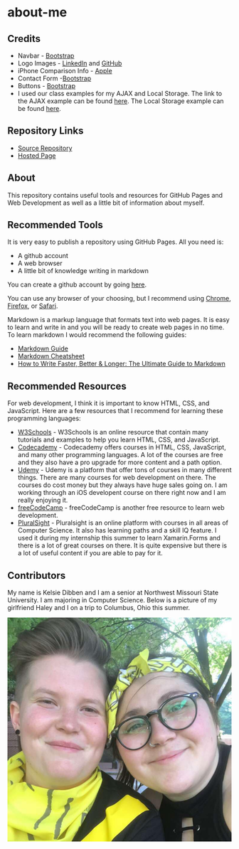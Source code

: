 # about-me

## Credits
- Navbar - [Bootstrap](https://mdbootstrap.com/docs/jquery/navigation/navbar/)
- Logo Images - [LinkedIn](https://brand.linkedin.com/downloads) and [GitHub](https://github.com/logos)
- iPhone Comparison Info - [Apple](https://www.apple.com/iphone/compare/)
- Contact Form -[Bootstrap](https://mdbootstrap.com/docs/jquery/forms/contact/)
- Buttons - [Bootstrap](https://mdbootstrap.com/docs/jquery/components/buttons/)
- I used our class examples for my AJAX and Local Storage. The link to the AJAX example can be found [here](https://github.com/profcase/js-gui-ajax). The Local Storage example can be found [here](https://github.com/profcase/js-gui-storage).

## Repository Links
- [Source Repository](https://github.com/kdibben/about-me)
- [Hosted Page](https://kdibben.github.io/about-me/)

## About
This repository contains useful tools and resources for GitHub Pages and Web Development as well as a little bit of information about myself. 

## Recommended Tools
It is very easy to publish a repository using GitHub Pages. All you need is:
- A github account
- A web browser
- A little bit of knowledge writing in markdown

You can create a github account by going [here](https://github.com/join).

You can use any browser of your choosing, but I recommend using [Chrome](https://www.google.com/chrome/), [Firefox](https://www.mozilla.org/en-US/firefox/), or [Safari](https://www.apple.com/safari/). 

Markdown is a markup language that formats text into web pages. It is easy to learn and write in and you will be ready to create web pages in no time. To learn markdown I would recommend the following guides:
- [Markdown Guide](https://www.markdownguide.org/)
- [Markdown Cheatsheet](https://github.com/adam-p/markdown-here/wiki/Markdown-Cheatsheet)
- [How to Write Faster, Better & Longer: The Ultimate Guide to Markdown](https://ghost.org/blog/markdown/)

## Recommended Resources
For web development, I think it is important to know HTML, CSS, and JavaScript. Here are a few resources that I recommend for learning these programming languages:
- [W3Schools](https://www.w3schools.com/) - W3Schools is an online resource that contain many tutorials and examples to help you learn HTML, CSS, and JavaScript.
- [Codecademy](https://www.codecademy.com/) - Codecademy offers courses in HTML, CSS, JavaScript, and many other programming languages. A lot of the courses are free and they also have a pro upgrade for more content and a path option. 
- [Udemy](https://www.udemy.com/courses/development/web-development/) - Udemy is a platform that offer tons of courses in many different things. There are many courses for web development on there. The courses do cost money but they always have huge sales going on. I am working through an iOS developent course on there right now and I am really enjoying it. 
- [freeCodeCamp](https://www.freecodecamp.org) - freeCodeCamp is another free resource to learn web development. 
- [PluralSight](https://www.pluralsight.com/) - Pluralsight is an online platform with courses in all areas of Computer Science. It also has learning paths and a skill IQ feature. I used it during my internship this summer to learn Xamarin.Forms and there is a lot of great courses on there. It is quite expensive but there is a lot of useful content if you are able to pay for it. 

## Contributors
My name is Kelsie Dibben and I am a senior at Northwest Missouri State University. I am majoring in Computer Science. Below is a picture of my girlfriend Haley and I on a trip to Columbus, Ohio this summer.

![](columbus.jpg)
